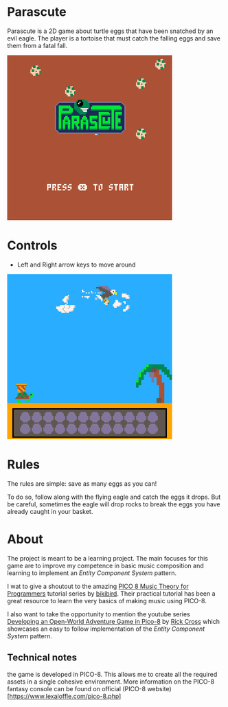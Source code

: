# Parascute
Parascute is a 2D game about turtle eggs that have been snatched by an evil eagle. The player is a tortoise that must catch the falling eggs and save them from a fatal fall.

![game title screen](./resources/title-screen.png)

# Controls
- Left and Right arrow keys to move around

![gameplay example](./resources/gameplay.gif)

# Rules
The rules are simple: save as many eggs as you can!

To do so, follow along with the flying eagle and catch the eggs it drops. But be careful, sometimes the eagle will drop rocks to break the eggs you have already caught in your basket.

# About
The project is meant to be a learning project. The main focuses for this game are to improve my competence in basic music composition and learning to implement an *Entity Component System* pattern.

I wat to give a shoutout to the amazing [PICO 8 Music Theory for Programmers](https://bikibird.itch.io/music-theory) tutorial series by [bikibird](https://bikibird.itch.io/). Their practical tutorial has been a great resource to learn the very basics of making music using PICO-8.

I also want to take the opportunity to mention the youtube series [Developing an Open-World Adventure Game in Pico-8](https://www.youtube.com/playlist?list=PLQaniv5ve2yh6PGgw_Pg7OE6dDLVhpxAA) by [Rick Cross](https://www.youtube.com/@RikCross) which showcases an easy to follow implementation of the *Entity Component System* pattern.

## Technical notes
the game is developed in PICO-8. This allows me to create all the required assets in a single cohesive environment. More information on the PICO-8 fantasy console can be found on official (PICO-8 website)[https://www.lexaloffle.com/pico-8.php]